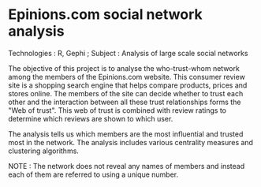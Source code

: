 # Epinions.com social network analysis

Technologies : R, Gephi ;
Subject : Analysis of large scale social networks

The objective of this project is to analyse the who-trust-whom network among the members of the Epinions.com website. This consumer review site is a shopping search engine that helps compare products, prices and stores online. The members of the site can decide whether to trust each other and the interaction between all these trust relationships forms the "Web of trust". This web of trust is combined with review ratings to determine which reviews are shown to which user. 

The analysis tells us which members are the most influential and trusted most in the network. The analysis includes various centrality measures and clustering algorithms.

NOTE : The network does not reveal any names of members and instead each of them are referred to using a unique number. 

